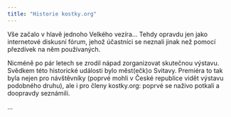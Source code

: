 ```yaml
---
title: "Historie kostky.org"
---
```

Vše začalo v hlavě jednoho Velkého vezíra... Tehdy opravdu jen jako internetové diskusní fórum, jehož účastníci se neznali jinak než pomocí přezdívek na něm používaných.

Nicméně po pár letech se zrodil nápad zorganizovat skutečnou výstavu. Svědkem této historické události bylo měst(ečk)o Svitavy. Premiéra to tak byla nejen pro návštěvníky (poprvé mohli v České republice vidět výstavu podobného druhu), ale i pro členy kostky.org: poprvé se naživo potkali a doopravdy seznámili.

...
